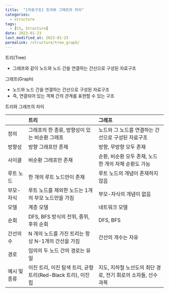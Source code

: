 ```yaml
---
title:  "[자료구조] 트리와 그래프의 차이"
categories:
  - structure
tags:
  - [CS, Structure]
date: 2023-01-23
last_modified_at: 2023-01-23
permalink: /structure/tree_graph/
---
```


트리(Tree)
* 그래프와 같이 노드와 노드 간을 연결하는 간선으로 구성된 자료구조

그래프(Graph)
* 노드와 노드 간을 연결하는 간선으로 구성된 자료구조
* 즉, 연결되어 있는 객체 간의 관계를 표현할 수 있는 구조

트리와 그래프의 차이

| |트리|그래프|
|:--------|:--------|:--------|
|정의|그래프의 한 종류, 방향성이 있는 비순환 그래프|노드와 그 노드를 연결하는 간선으로 구성된 자료구조|
|방향성|방향 그래프만 존재|방향, 무방향 모두 존재|
|사이클|비순환 그래프만 존재|순환, 비순환 모두 존재, 노드 한 개의 자체 순환도 가능|
|루트 노드|한 개의 루트 노드만이 존재|루트 노드의 개념이 존재하지 않음|
|부모-자식|루트 노드를 제외한 노드는 1개의 부모 노드만을 가짐|부모-자식의 개념이 없음|
|모델|계층 모델|네트워크 모델|
|순회|DFS, BFS 방식의 전위, 중위, 후위 순회|DFS, BFS|
|간선의 수|N 개의 노드를 가진 트리는 항상 N-1개의 간선을 가짐|간선의 개수는 자유|
|경로|임의의 두 노드 간의 경로는 유일| |
|예시 및 종류|이진 트리, 이진 탐색 트리, 균형 트리(Red-Black 트리), 이진 힙|지도, 지하철 노선도의 최단 경로, 전기 회로의 소자들, 선수 과목|
